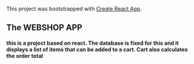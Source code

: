 This project was bootstrapped with [Create React App](https://github.com/facebook/create-react-app).

## The WEBSHOP APP

#### this is a project based on react. The database is fixed for this and it displays a list of items that can be added to a cart. Cart also calculates the order total 
